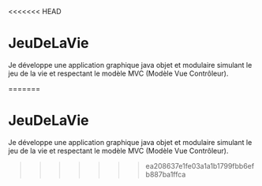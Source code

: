 <<<<<<< HEAD

# JeuDeLaVie
Je développe une application graphique java objet et modulaire simulant le jeu de la vie et respectant le modèle MVC (Modèle Vue Contrôleur). 

=======
# JeuDeLaVie
Je développe une application graphique java objet et modulaire simulant le jeu de la vie et respectant le modèle MVC (Modèle Vue Contrôleur). 
>>>>>>> ea208637e1fe03a1a1b1799fbb6efb887ba1ffca
